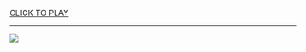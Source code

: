 
<a href="https://premium76.site?title=soenix_unblocked_games&ref=13M">CLICK TO PLAY</a></h3>
<hr>

<a href="https://premium76.site?title=soenix_unblocked_games&ref=13M"><img src="https://clearcache.store/games.png"></a>


